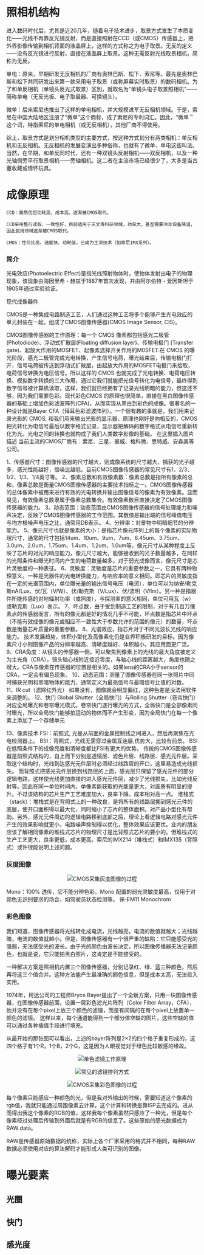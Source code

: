# 照相机结构
<!-- TODO -->

进入数码时代后，尤其是近20几年，随着电子技术进步，取景方式发生了本质变化——光线不再靠反光镜反射，而是直接照射在CCD（或CMOS）传感器上，把外界影像传输到相机背面的液晶屏上，这样的方式称之为电子取景。无反的定义——没有反光镜进行反射，直接在液晶屏上取景。这种无需反射光线取景相机，简称为无反。



单电：原来，早期研发无反相机的厂商有奥林巴斯、松下、索尼等。最先是奥林巴斯和松下共同研发出来第一款采用电子取景（或称屏幕实时取景）的数码相机。为了和单反相机（单镜头反光式取景）区別，就取名为“单镜头电子取景照相机”—— 简称单电（无反光板、电子取最器、可换镜头）。

微单：后来索尼也推出了这样的单电相机，并大规模进军无反相机领域。于是，索尼在中国大陆地区注册了“微单”这个商标，成了索尼的专利词汇。因此，“微单＂这个词，特指索尼的单电相机（或无反相机），其他厂商不得使用。


综上，取景方式是划分相机类型的主要方式，按这种方式划分有两类相机：单反相机和无反相机。无反相机的发展变演出多种俗称，也就有了微单、单电这些叫法。当然，在早期，和单反同时代，还有一种双镜头反射相机——双反相机，以及一种光轴侧旁平行取景相机——旁轴相机。这二者在主流市场已经很少了，大多是当古董收藏或情怀玩具。


# 成像原理



    CCD：画质优但功耗高、成本高，逐渐被CMOS取代。

    CCD采用整行读取，一致性好，目前适用于天文等科研领域，功率大，甚至需要冷冻设备降温，因此民用领域逐渐被CMOS取代。

    CMOS：性价比高、速度快、功耗低，已成为主流技术（如索尼IMX系列）。


### 简介
光电效应(Photoelectric Effect)是指光线照射物体时，使物体发射出电子的物理现象，该现象由海因里希・赫兹于1887年首次发现，并由阿尔伯特・爱因斯坦于1905年通过实验验证。

现代成像器件

CMOS是一种集成电路制造工艺，人们通过这种工艺将多个能够产生光电效应的单元封装在一起，组成了CMOS图像传感器(CMOS Image Sensor, CIS)。



CMOS图像传感器的工作原理：每一个 CMOS 像素都包括感光二极管(Photodiode)、浮动式扩散层(Floating diffusion layer)、传输电极门 (Transfer gate)、起放大作用的MOSFET、起像素选择开关作用的M0SFET.在 CMOS 的曝光阶段，感光二极管完成光电转换，产生信号电荷，曝光结束后，传输电极门打开，信号电荷被传送到浮动式扩散层，由起放大作用的MOSFET电极门来拾取，电荷信号转换为电压信号。所以这样的 CMOS 也就完成了光电转换、电荷电压转换、模拟数字转换的三大作用，通过它我们就能把光信号转化为电信号，最终得到数字信号被计算机读取，这样，我们就已经拥有了记录光线明暗的能力，但这还不够，因为我们需要色彩。现代彩色CMOS 的原理也很简单，直接在黑白图像传感器的基础上增加色彩滤波阵列(CFA)，从而实现从黑白到彩色的成像。很著名的一种设计就是Bayer CFA（拜耳色彩滤波阵列）。一个很有趣的事就是，我们用来记录光影的 CMOS, 和我们用来输出光影的显示器，原理也刚好是向相反的，CMOS 把光转化为电信号最后以数字格式记录，显示器把解码的数字格式从电信号重新转化为光。光电之间的转换也就构成了我们人类数字影像的基础。
在这里插入图片描述
当前主流的CMOS厂商有：索尼、三星、豪威、格科微、思特威、安森美等公司。




1、传感器尺寸：图像传感器的尺寸越大，则成像系统的尺寸越大，捕获的光子越多，感光性能越好，信噪比越低。目前CMOS图像传感器的常见尺寸有1、2/3、1/2、1/3、1/4英寸等。
2、像素总数和有效像素数：像素总数是指所有像素的总和，像素总数是衡量CMOS图像传感器的主要技术指标之一。CMOS图像传感器的总体像素中被用来进行有效的光电转换并输出图像信号的像素为有效像素。显而易见，有效像素总数隶属于像素总数集合。有效像素数目直接决定了CMOS图像传感器的能力。
3、动态范围：动态范围由CMOS图像传感器的信号处理能力和噪声决定，反映了CMOS图像传感器的工作范围。其数值是输出端的信号峰值电压与均方根噪声电压之比，通常用DB表示。
4、分辨率：对景物中明暗细节的分辨能力。
5、像元尺寸也就是像素的大小：是指芯片像元阵列上的每个像素的实际物理尺寸，通常的尺寸包括14um、10um、9um、7um、6.45um、3.75um、3.0um、2.0um、1.75um、1.4um、1.2um、1.0um等，像元尺寸从某种程度上反映了芯片的对光的响应能力，像元尺寸越大，能够接收到的光子数量越多，在同样的光照条件和曝光时间内产生的电荷数量越多。对于弱光成像而言，像元尺寸是芯片灵敏度的一种表征。
6、灵敏度：灵敏度是芯片的重要参数之一，它具有两种物理意义。一种是光器件的光电转换能力，与响应率的意义相同。即芯片的灵敏度指在一定的光谱范围内，单位曝光量的输出信号电压（电流），单位可以为纳安/勒克斯nA/Lux、伏/瓦（V/W）、伏/勒克斯（V/Lux）、伏/流明（V/lm）。另一种是指器件所能传感的对地辐射功率（或照度），与探测率的意义相同，单位可用瓦（w）或勒克斯（Lux）表示。
7、坏点数，由于受到制造工艺的限制，对于有几百万像素点的传感器而言，所有的像元都是好的情况几乎不可能，坏点数是指芯片中坏点（不能有效成像的像元或相应不一致性大于参数允许的范围的像元）的数量，坏点数是衡量芯片质量的重要参数。
8、光谱效应，指芯片对于不同光波长光线的响应能力。
技术发展趋势，体积小型化及高像素化仍是业界积极研发的目标。因为像素尺寸小则图像产品的分辨率越高、清晰度越好、体积越小，其应用面更广泛。
9、CRA角度：从镜头的传感器一侧，可以聚焦到像素上的光线的最大角度被定义为主光角（CRA），镜头轴心线附近接近零度，与轴心线的距离越大，角度也随之增大。CRA与像素在传感器的位置是相关的。如果lens的CRA小于sensor的CRA，一定会有偏色现象。
10、动态范围：测量了图像传感器在同一张照片中同时捕获光明和黑暗物体的能力，通常定义为最亮信号与最暗信号比值的对数。
11、IR cut（滤除红外光）
如果没有，图像就会明显偏红，这种色差是没法用软件来调整的。
12、快门
Global Shutter（全局快门）与Rolling Shutter（卷帘快门）对应全局曝光和卷帘曝光模式。卷帘快门逐行曝光的方式，全局快门是全部像素同时曝光，所以全局快门能够拍运动的物体而不产生形变，因为全局快门在每一个像素上添加了一个存储单元

13、像素技术
FSI：前照式, 光是从前面的金属控制线之间进入，然后再聚焦在光电检测器上。
BSI：背照式，光线无需穿过金属互连层,优势大，比较有前景。
BSI在低照条件下的成像亮度和清晰度都比FSI有更大的优势。
传统的CMOS图像传感器是前照式结构的，自上而下分别是透镜层、滤色片层、线路层、感光元件层。采取这个结构时，光线到达感光元件层时必须经过线路层的开口，这里易造成光线损失。
而背照式把感光元件层换到线路层的上面，感光层只保留了感光元件的部分逻辑电路，这样使光线更加直接的进入感光元件层，减少了光线损失，比如光线反射等。因此在同一单位时间内，单像素能获取的光能量更大，对画质有明显的提升。不过该结构的芯片生产工艺难度加大，良率下降，成本相对高一点。
堆栈式（stack）：堆栈式是在背照式上的一种改良，是将所有的线路层挪到感光元件的底层，使开口面积得以最大化，同时缩小了芯片的整体面积。对产品小型化有帮助。另外，感光元件周边的逻辑电路移到底部之后，理论上看逻辑电路对感光元件产生的效果影响就更小，电路噪声抑制得以优化，整体效果应该更优。业内的朋友应该了解相同像素的堆栈式芯片的物理尺寸是比背照式芯片的要小的。但堆栈式的生产工艺更大，良率更低，成本更高。索尼的IMX214（堆栈式）和IMX135（背照式）或许很能说明上述问题。






### 灰度图像




<div align="center">

![CMOS采集灰度图像的过程](./Assets_理论基础/成像原理_CMOS采集灰度图像的过程.jpg)

</div>




Mono：100% 透传，它不能分辨色彩。Mono 配置的弱光灵敏度最高，仅用于对颜色无识别要求的场合，如驾驶员状态检测等。
徕卡M11 Monochrom


### 彩色图像

我们知道，图像传感器将光线转化成电流，光线越亮，电流的数值就越大；光线越暗，电流的数值就越小。但是，图像传感器有一个很严重的缺陷：它只能感受光的强弱，无法感受光的波长。由于光的颜色由波长决定，所以图像传播器无法记录颜色，也就是说，它只能拍黑白照片，这肯定是不能接受的。



一种解决方案是照相机内置三个图像传感器，分别记录红、绿、蓝三种颜色，然后再将这三个值合并。这种方法能产生最准确的颜色信息，但是成本太高，无法投入实用。

1974年，柯达公司的工程师Bryce Bayer提出了一个全新方案，只用一块图像传感器，在图像传感器前面，设置一层彩色滤光片阵列（Color Filter Array，CFA），他并没有在每个pixel上放三个颜色的滤镜，而是有间隔的在每个pixel上放置单一颜色的滤镜。 这样以来，每个通道能得到一个部分值空缺的图片，这些空缺的值可以通过各种插值手段进行填充。

从最开始的那张图可以看出，上述的bayer阵列是2×2的四个格子重复形成的，这四个格子有1个R，1个B，2个G，这是因为人眼视觉对于绿色比较敏感的缘故。

<div align="center">

![单色滤镜工作原理](./Assets_理论基础/成像原理_单色滤镜工作原理.jpg)

</div>


<div align="center">

![常见的滤镜排列方式](./Assets_理论基础/成像原理_常见的滤镜排列方式.jpg)

</div>



<div align="center">

![CMOS采集彩色图像的过程](./Assets_理论基础/成像原理_CMOS采集彩色图像的过程.jpg)

</div>



每个像素只能感应一种颜色的光，但是我对外输出的时候，需要知道这个像素的rgb值，我就只能通过周围像素去计算，这个计算和转换是靠ISP去完成的。进从而得出我这个像素的RGB的值，这样我每个像素虽然只感应了一种光，但是每个像素经过处理后传输到外面后就是有RGB的信息了。这些原始的感光数据成为RAW data。


RAW是传感器原始数据的统称，实际上各个厂家采用的格式并不相同，每种RAW数据必须使用对应的算法解码才能形成人类可识别的图像。


# 曝光要素

## 光圈


## 快门


## 感光度


